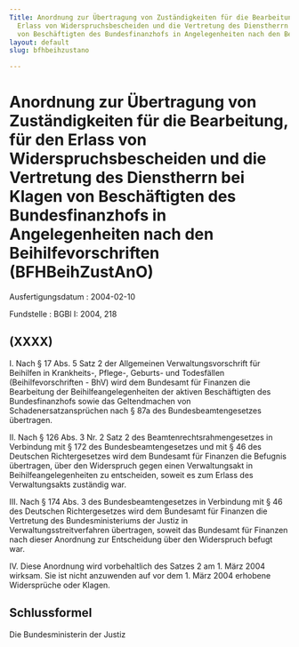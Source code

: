 ```yaml
---
Title: Anordnung zur Übertragung von Zuständigkeiten für die Bearbeitung, für den
  Erlass von Widerspruchsbescheiden und die Vertretung des Dienstherrn bei Klagen
  von Beschäftigten des Bundesfinanzhofs in Angelegenheiten nach den Beihilfevorschriften
layout: default
slug: bfhbeihzustano

---
```


# Anordnung zur Übertragung von Zuständigkeiten für die Bearbeitung, für den Erlass von Widerspruchsbescheiden und die Vertretung des Dienstherrn bei Klagen von Beschäftigten des Bundesfinanzhofs in Angelegenheiten nach den Beihilfevorschriften (BFHBeihZustAnO)

Ausfertigungsdatum
:   2004-02-10

Fundstelle
:   BGBl I: 2004, 218



## (XXXX)


I.  Nach § 17 Abs. 5 Satz 2 der Allgemeinen Verwaltungsvorschrift für
    Beihilfen in Krankheits-, Pflege-, Geburts- und Todesfällen
    (Beihilfevorschriften - BhV) wird dem Bundesamt für Finanzen die
    Bearbeitung der Beihilfeangelegenheiten der aktiven Beschäftigten des
    Bundesfinanzhofs sowie das Geltendmachen von Schadenersatzansprüchen
    nach § 87a des Bundesbeamtengesetzes übertragen.


II. Nach § 126 Abs. 3 Nr. 2 Satz 2 des Beamtenrechtsrahmengesetzes in
    Verbindung mit § 172 des Bundesbeamtengesetzes und mit § 46 des
    Deutschen Richtergesetzes wird dem Bundesamt für Finanzen die Befugnis
    übertragen, über den Widerspruch gegen einen Verwaltungsakt in
    Beihilfeangelegenheiten zu entscheiden, soweit es zum Erlass des
    Verwaltungsakts zuständig war.


III. Nach § 174 Abs. 3 des Bundesbeamtengesetzes in Verbindung mit § 46 des
    Deutschen Richtergesetzes wird dem Bundesamt für Finanzen die
    Vertretung des Bundesministeriums der Justiz in
    Verwaltungsstreitverfahren übertragen, soweit das Bundesamt für
    Finanzen nach dieser Anordnung zur Entscheidung über den Widerspruch
    befugt war.


IV. Diese Anordnung wird vorbehaltlich des Satzes 2 am 1. März 2004
    wirksam. Sie ist nicht anzuwenden auf vor dem 1. März 2004 erhobene
    Widersprüche oder Klagen.





## Schlussformel

Die Bundesministerin der Justiz

